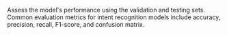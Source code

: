 Assess the model's performance using the validation and testing sets. Common evaluation metrics for intent recognition models include accuracy, precision, recall, F1-score, and confusion matrix.